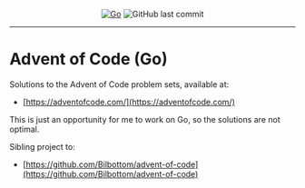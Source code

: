 <div align="center">

[![Go](https://img.shields.io/badge/Go-1.22-blue.svg)](https://go.dev/)
![GitHub last commit](https://img.shields.io/github/last-commit/Bilbottom/advent-of-code-go)

</div>

---

# Advent of Code (Go)

Solutions to the Advent of Code problem sets, available at:

- [https://adventofcode.com/](https://adventofcode.com/)

This is just an opportunity for me to work on Go, so the solutions are not optimal.

Sibling project to:

- [https://github.com/Bilbottom/advent-of-code](https://github.com/Bilbottom/advent-of-code)
